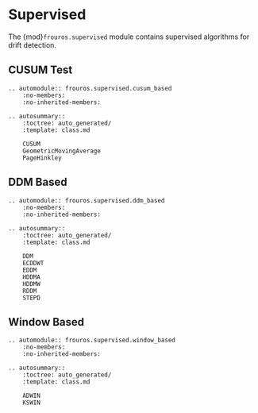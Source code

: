 # Supervised

The {mod}`frouros.supervised` module contains supervised algorithms for drift detection.

## CUSUM Test

```{eval-rst}
.. automodule:: frouros.supervised.cusum_based
    :no-members:
    :no-inherited-members:
```

```{eval-rst}
.. autosummary::
    :toctree: auto_generated/
    :template: class.md

    CUSUM
    GeometricMovingAverage
    PageHinkley
```

## DDM Based

```{eval-rst}
.. automodule:: frouros.supervised.ddm_based
    :no-members:
    :no-inherited-members:
```

```{eval-rst}
.. autosummary::
    :toctree: auto_generated/
    :template: class.md

    DDM
    ECDDWT
    EDDM
    HDDMA
    HDDMW
    RDDM
    STEPD
```

## Window Based

```{eval-rst}
.. automodule:: frouros.supervised.window_based
    :no-members:
    :no-inherited-members:
```

```{eval-rst}
.. autosummary::
    :toctree: auto_generated/
    :template: class.md

    ADWIN
    KSWIN
```